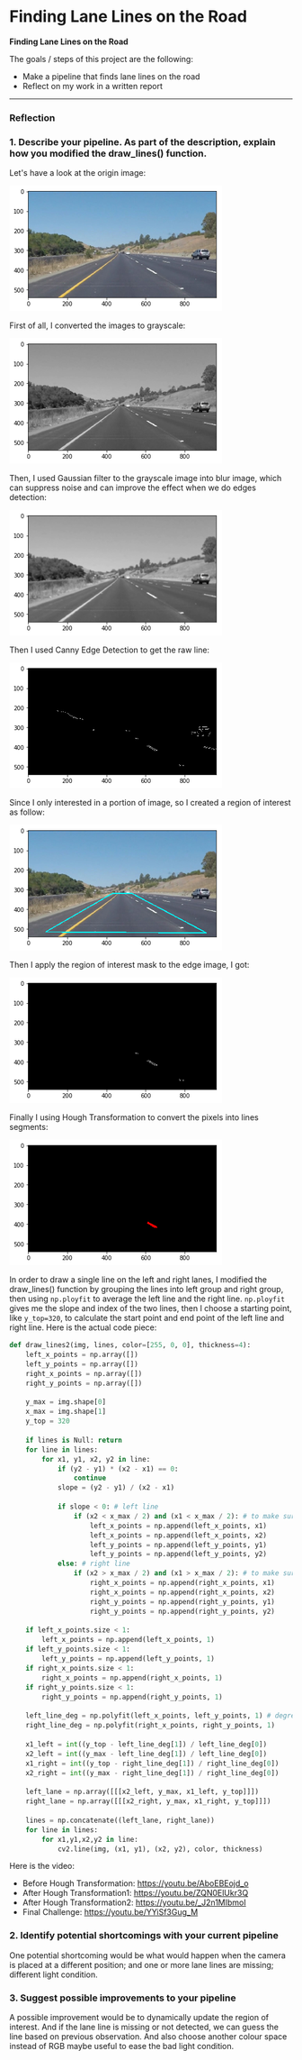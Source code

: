 # **Finding Lane Lines on the Road**


**Finding Lane Lines on the Road**

The goals / steps of this project are the following:
* Make a pipeline that finds lane lines on the road
* Reflect on my work in a written report


[//]: # (Image References)

[origin]: images/origin_image.png "Origin Image"
[gray_scale]: images/gray_scale.png "Grayscale"
[blur]: images/blur.png "Blur"
[canny]: images/canny.png "Canny Transformation"
[roi]: images/roi.png "Region of Interest"
[after_roi]: images/after_roi.png "Apply Region of Interest"
[hough]: images/hough.png "Hough Transformation"

---

### Reflection

### 1. Describe your pipeline. As part of the description, explain how you modified the draw_lines() function.


Let's have a look at the origin image:

![origin][origin]

First of all, I converted the images to grayscale:

![gray_scale][gray_scale]

Then, I used Gaussian filter to the grayscale image into blur image, which can suppress noise and can improve the effect when we do edges detection:

![blur][blur]

Then I used Canny Edge Detection to get the raw line:

![canny][canny]

Since I only interested in a portion of image, so I created a region of interest as follow:

![roi][roi]

Then I apply the region of interest mask to the edge image, I got:

![after_roi][after_roi]

Finally I using Hough Transformation to convert the pixels into lines segments:

![hough][hough]


In order to draw a single line on the left and right lanes, I modified the draw_lines() function by grouping the lines into left group and right group, then using `np.ployfit` to average the left line and the right line. `np.ployfit` gives me the slope and index of the two lines, then I choose a starting point, like `y_top=320`, to calculate the start point and end point of the left line and right line. Here is the actual code piece:

```python
def draw_lines2(img, lines, color=[255, 0, 0], thickness=4):
    left_x_points = np.array([])
    left_y_points = np.array([])
    right_x_points = np.array([])
    right_y_points = np.array([])

    y_max = img.shape[0]
    x_max = img.shape[1]
    y_top = 320

    if lines is Null: return
    for line in lines:
        for x1, y1, x2, y2 in line:
            if (y2 - y1) * (x2 - x1) == 0:
                continue
            slope = (y2 - y1) / (x2 - x1)

            if slope < 0: # left line
                if (x2 < x_max / 2) and (x1 < x_max / 2): # to make sure the line seg is in the left zone
                    left_x_points = np.append(left_x_points, x1)
                    left_x_points = np.append(left_x_points, x2)
                    left_y_points = np.append(left_y_points, y1)
                    left_y_points = np.append(left_y_points, y2)
            else: # right line
                if (x2 > x_max / 2) and (x1 > x_max / 2): # to make sure the line seg is in the right zone
                    right_x_points = np.append(right_x_points, x1)
                    right_x_points = np.append(right_x_points, x2)
                    right_y_points = np.append(right_y_points, y1)
                    right_y_points = np.append(right_y_points, y2)

    if left_x_points.size < 1:
        left_x_points = np.append(left_x_points, 1)
    if left_y_points.size < 1:
        left_y_points = np.append(left_y_points, 1)
    if right_x_points.size < 1:
        right_x_points = np.append(right_x_points, 1)
    if right_y_points.size < 1:
        right_y_points = np.append(right_y_points, 1)  

    left_line_deg = np.polyfit(left_x_points, left_y_points, 1) # degree = 1
    right_line_deg = np.polyfit(right_x_points, right_y_points, 1)

    x1_left = int((y_top - left_line_deg[1]) / left_line_deg[0])
    x2_left = int((y_max - left_line_deg[1]) / left_line_deg[0])
    x1_right = int((y_top - right_line_deg[1]) / right_line_deg[0])
    x2_right = int((y_max - right_line_deg[1]) / right_line_deg[0])        

    left_lane = np.array([[[x2_left, y_max, x1_left, y_top]]])
    right_lane = np.array([[[x2_right, y_max, x1_right, y_top]]])

    lines = np.concatenate((left_lane, right_lane))
    for line in lines:
        for x1,y1,x2,y2 in line:
            cv2.line(img, (x1, y1), (x2, y2), color, thickness)
```


Here is the video:
* Before Hough Transformation: https://youtu.be/AboEBEojd_o
* After Hough Transformation1: https://youtu.be/ZQN0ElUkr3Q
* After Hough Transformation2: https://youtu.be/_J2n1MIbmoI
* Final Challenge: https://youtu.be/YYiSf3Gug_M


### 2. Identify potential shortcomings with your current pipeline


One potential shortcoming would be what would happen when the camera is placed at a different position; and one or more lane lines are missing; different light condition.


### 3. Suggest possible improvements to your pipeline

A possible improvement would be to dynamically update the region of interest. And if the lane line is missing or not detected, we can guess the line based on previous observation. And also choose another colour space instead of RGB maybe useful to ease the bad light condition.
